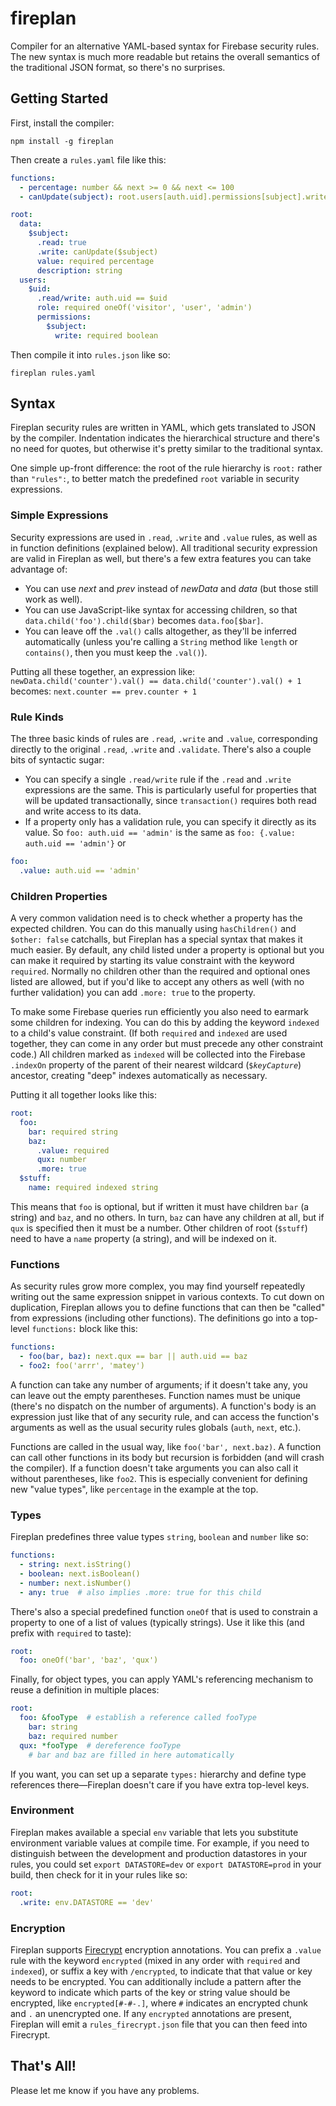 fireplan
========

Compiler for an alternative YAML-based syntax for Firebase security rules.  The new syntax is much
more readable but retains the overall semantics of the traditional JSON format, so there's no
surprises.

## Getting Started

First, install the compiler:

```
npm install -g fireplan
```

Then create a `rules.yaml` file like this:

```yaml
functions:
  - percentage: number && next >= 0 && next <= 100
  - canUpdate(subject): root.users[auth.uid].permissions[subject].write

root:
  data:
    $subject:
      .read: true
      .write: canUpdate($subject)
      value: required percentage
      description: string
  users:
    $uid:
      .read/write: auth.uid == $uid
      role: required oneOf('visitor', 'user', 'admin')
      permissions:
        $subject:
          write: required boolean
```

Then compile it into `rules.json` like so:

```
fireplan rules.yaml
```

## Syntax

Fireplan security rules are written in YAML, which gets translated to JSON by the compiler.  Indentation indicates the hierarchical structure and there's no need for quotes, but otherwise it's
pretty similar to the traditional syntax.

One simple up-front difference: the root of the rule hierarchy is `root:` rather than `"rules":`, to better match the predefined `root` variable in security expressions.

### Simple Expressions

Security expressions are used in `.read`, `.write` and `.value` rules, as well as in function definitions (explained below).  All traditional security expression are valid in Fireplan as well, but there's a few extra features you can take advantage of:
- You can use _next_ and _prev_ instead of _newData_ and _data_ (but those still work as well).
- You can use JavaScript-like syntax for accessing children, so that `data.child('foo').child($bar)` becomes `data.foo[$bar]`.
- You can leave off the `.val()` calls altogether, as they'll be inferred automatically (unless you're calling a `String` method like `length` or `contains()`, then you must keep the `.val()`).

Putting all these together, an expression like:
```newData.child('counter').val() == data.child('counter').val() + 1```
becomes:
```next.counter == prev.counter + 1```

### Rule Kinds

The three basic kinds of rules are `.read`, `.write` and `.value`, corresponding directly to the original `.read`, `.write` and `.validate`.  There's also a couple bits of syntactic sugar:
- You can specify a single `.read/write` rule if the `.read` and `.write` expressions are the same.  This is particularly useful for properties that will be updated transactionally, since `transaction()` requires both read and write access to its data.
- If a property only has a validation rule, you can specify it directly as its value.  So `foo: auth.uid == 'admin'` is the same as `foo: {.value: auth.uid == 'admin'}` or
```yaml
foo:
  .value: auth.uid == 'admin'
```

### Children Properties

A very common validation need is to check whether a property has the expected children.  You can do this manually using `hasChildren()` and `$other: false` catchalls, but Fireplan has a special syntax that makes it much easier.  By default, any child listed under a property is optional but you can make it required by starting its value constraint with the keyword `required`.  Normally no children other than the required and optional ones listed are allowed, but if you'd like to accept any others as well (with no further validation) you can add `.more: true` to the property.

To make some Firebase queries run efficiently you also need to earmark some children for indexing.  You can do this by adding the keyword `indexed` to a child's value constraint.  (If both `required` and `indexed` are used together, they can come in any order but must precede any other constraint code.)  All children marked as `indexed` will be collected into the Firebase `.indexOn` property of the parent of their nearest wildcard (<code>$_keyCapture_</code>) ancestor, creating "deep" indexes automatically as necessary.

Putting it all together looks like this:
```yaml
root:
  foo:
    bar: required string
    baz:
      .value: required
      qux: number
      .more: true
  $stuff:
    name: required indexed string
```
This means that `foo` is optional, but if written it must have children `bar` (a string) and `baz`, and no others.   In turn, `baz` can have any children at all, but if `qux` is specified then it must be a number.  Other children of root (`$stuff`) need to have a `name` property (a string), and will be indexed on it.

### Functions

As security rules grow more complex, you may find yourself repeatedly writing out the same expression snippet in various contexts.  To cut down on duplication, Fireplan allows you to define functions that can then be "called" from expressions (including other functions).  The definitions go into a top-level `functions:` block like this:
```yaml
functions:
  - foo(bar, baz): next.qux == bar || auth.uid == baz
  - foo2: foo('arrr', 'matey')
```
A function can take any number of arguments; if it doesn't take any, you can leave out the empty parentheses.  Function names must be unique (there's no dispatch on the number of arguments).  A function's body is an expression just like that of any security rule, and can access the function's arguments as well as the usual security rules globals (`auth`, `next`, etc.).

Functions are called in the usual way, like `foo('bar', next.baz)`.  A function can call other functions in its body but recursion is forbidden (and will crash the compiler).  If a function doesn't take arguments you can also call it without parentheses, like `foo2`.  This is especially convenient for defining new "value types", like `percentage` in the example at the top.

### Types

Fireplan predefines three value types `string`, `boolean` and `number` like so:
```yaml
functions:
  - string: next.isString()
  - boolean: next.isBoolean()
  - number: next.isNumber()
  - any: true  # also implies .more: true for this child
```

There's also a special predefined function `oneOf` that is used to constrain a property to one of a list of values (typically strings).  Use it like this (and prefix with `required` to taste):
```yaml
root:
  foo: oneOf('bar', 'baz', 'qux')
```

Finally, for object types, you can apply YAML's referencing mechanism to reuse a definition in multiple places:
```yaml
root:
  foo: &fooType  # establish a reference called fooType
    bar: string
    baz: required number
  qux: *fooType  # dereference fooType
    # bar and baz are filled in here automatically
```
If you want, you can set up a separate `types:` hierarchy and define type references there&mdash;Fireplan doesn't care if you have extra top-level keys.

### Environment

Fireplan makes available a special `env` variable that lets you substitute environment variable values at compile time.  For example, if you need to distinguish between the development and production datastores in your rules, you could set `export DATASTORE=dev` or `export DATASTORE=prod` in your build, then check for it in your rules like so:
```yaml
root:
  .write: env.DATASTORE == 'dev'
```

### Encryption

Fireplan supports [Firecrypt](https://github.com/pkaminski/firecrypt) encryption annotations.  You can prefix a `.value` rule with the keyword `encrypted` (mixed in any order with `required` and `indexed`), or suffix a key with `/encrypted`, to indicate that that value or key needs to be encrypted.  You can additionally include a pattern after the keyword to indicate which parts of the key or string value should be encrypted, like `encrypted[#-#-.]`, where `#` indicates an encrypted chunk and `.` an unencrypted one.  If any `encrypted` annotations are present, Fireplan will emit a `rules_firecrypt.json` file that you can then feed into Firecrypt.

## That's All!

Please let me know if you have any problems.
